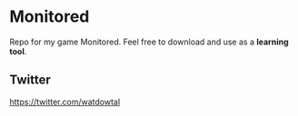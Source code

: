 # Monitored
Repo for my game Monitored.
Feel free to download and use as a **learning tool**.
## Twitter
https://twitter.com/watdowtal
